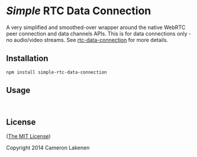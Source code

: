 # *Simple* RTC Data Connection

A very simplified and smoothed-over wrapper around the native WebRTC peer connection and data channels APIs. This is for data connections only - no audio/video streams. See [rtc-data-connection](https://github.com/lakenen/rtc-data-connection) for more details.


## Installation

```
npm install simple-rtc-data-connection
```


## Usage

```


```


## License

([The MIT License](LICENSE))

Copyright 2014 Cameron Lakenen
